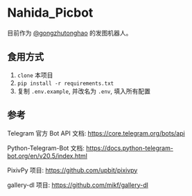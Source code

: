 # Nahida_Picbot

目前作为 [@gongzhutonghao](https://t.me/gongzhutonghao) 的发图机器人。


## 食用方式

1. `clone` 本项目
2. `pip install -r requirements.txt` 
3. 复制 `.env.example`, 并改名为 `.env`, 填入所有配置

## 参考

Telegram 官方 Bot API 文档: https://core.telegram.org/bots/api

Python-Telegram-Bot 文档: https://docs.python-telegram-bot.org/en/v20.5/index.html

PixivPy 项目: https://github.com/upbit/pixivpy

gallery-dl 项目: https://github.com/mikf/gallery-dl